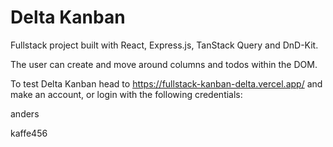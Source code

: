 # Delta Kanban

Fullstack project built with React, Express.js, TanStack Query and DnD-Kit.

The user can create and move around columns and todos within the DOM.

To test Delta Kanban head to https://fullstack-kanban-delta.vercel.app/ and make an account, or login with the following credentials:

anders

kaffe456
